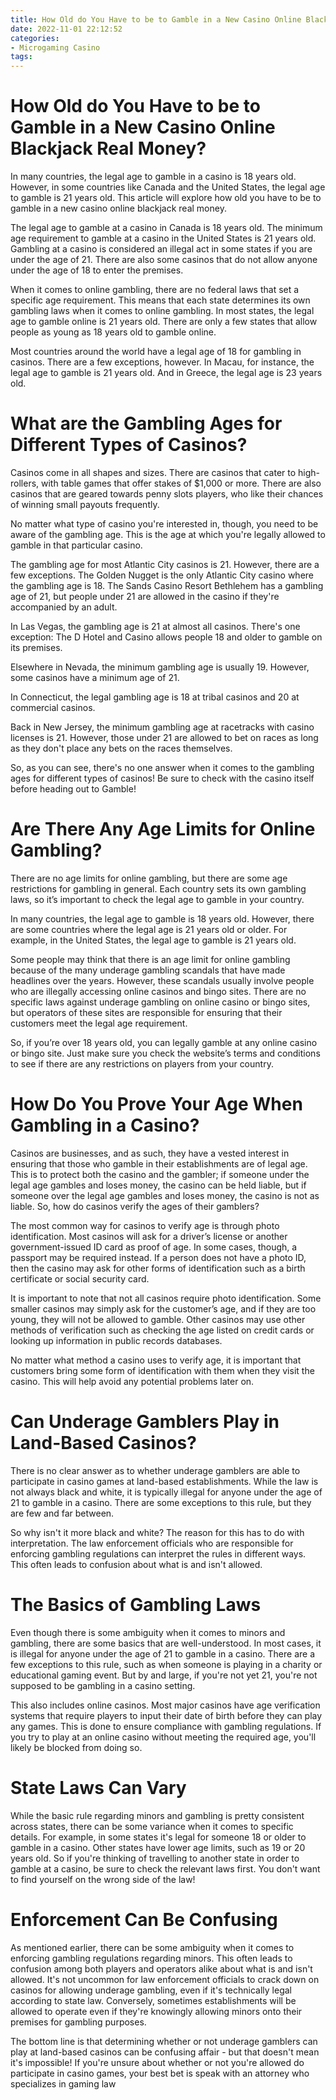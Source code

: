 ```yaml
---
title: How Old do You Have to be to Gamble in a New Casino Online Blackjack Real Money
date: 2022-11-01 22:12:52
categories:
- Microgaming Casino
tags:
---
```



#  How Old do You Have to be to Gamble in a New Casino Online Blackjack Real Money?

In many countries, the legal age to gamble in a casino is 18 years old. However, in some countries like Canada and the United States, the legal age to gamble is 21 years old. This article will explore how old you have to be to gamble in a new casino online blackjack real money.

The legal age to gamble at a casino in Canada is 18 years old. The minimum age requirement to gamble at a casino in the United States is 21 years old. Gambling at a casino is considered an illegal act in some states if you are under the age of 21. There are also some casinos that do not allow anyone under the age of 18 to enter the premises.

When it comes to online gambling, there are no federal laws that set a specific age requirement. This means that each state determines its own gambling laws when it comes to online gambling. In most states, the legal age to gamble online is 21 years old. There are only a few states that allow people as young as 18 years old to gamble online.

Most countries around the world have a legal age of 18 for gambling in casinos. There are a few exceptions, however. In Macau, for instance, the legal age to gamble is 21 years old. And in Greece, the legal age is 23 years old.

#  What are the Gambling Ages for Different Types of Casinos?

Casinos come in all shapes and sizes. There are casinos that cater to high-rollers, with table games that offer stakes of $1,000 or more. There are also casinos that are geared towards penny slots players, who like their chances of winning small payouts frequently.

No matter what type of casino you're interested in, though, you need to be aware of the gambling age. This is the age at which you're legally allowed to gamble in that particular casino.

The gambling age for most Atlantic City casinos is 21. However, there are a few exceptions. The Golden Nugget is the only Atlantic City casino where the gambling age is 18. The Sands Casino Resort Bethlehem has a gambling age of 21, but people under 21 are allowed in the casino if they're accompanied by an adult.

In Las Vegas, the gambling age is 21 at almost all casinos. There's one exception: The D Hotel and Casino allows people 18 and older to gamble on its premises.

Elsewhere in Nevada, the minimum gambling age is usually 19. However, some casinos have a minimum age of 21.

In Connecticut, the legal gambling age is 18 at tribal casinos and 20 at commercial casinos.

Back in New Jersey, the minimum gambling age at racetracks with casino licenses is 21. However, those under 21 are allowed to bet on races as long as they don't place any bets on the races themselves.

So, as you can see, there's no one answer when it comes to the gambling ages for different types of casinos! Be sure to check with the casino itself before heading out to Gamble!

#  Are There Any Age Limits for Online Gambling?

There are no age limits for online gambling, but there are some age restrictions for gambling in general. Each country sets its own gambling laws, so it’s important to check the legal age to gamble in your country.

In many countries, the legal age to gamble is 18 years old. However, there are some countries where the legal age is 21 years old or older. For example, in the United States, the legal age to gamble is 21 years old.

Some people may think that there is an age limit for online gambling because of the many underage gambling scandals that have made headlines over the years. However, these scandals usually involve people who are illegally accessing online casinos and bingo sites. There are no specific laws against underage gambling on online casino or bingo sites, but operators of these sites are responsible for ensuring that their customers meet the legal age requirement.

So, if you’re over 18 years old, you can legally gamble at any online casino or bingo site. Just make sure you check the website’s terms and conditions to see if there are any restrictions on players from your country.

#  How Do You Prove Your Age When Gambling in a Casino?

Casinos are businesses, and as such, they have a vested interest in ensuring that those who gamble in their establishments are of legal age. This is to protect both the casino and the gambler; if someone under the legal age gambles and loses money, the casino can be held liable, but if someone over the legal age gambles and loses money, the casino is not as liable. So, how do casinos verify the ages of their gamblers?

The most common way for casinos to verify age is through photo identification. Most casinos will ask for a driver’s license or another government-issued ID card as proof of age. In some cases, though, a passport may be required instead. If a person does not have a photo ID, then the casino may ask for other forms of identification such as a birth certificate or social security card.

It is important to note that not all casinos require photo identification. Some smaller casinos may simply ask for the customer’s age, and if they are too young, they will not be allowed to gamble. Other casinos may use other methods of verification such as checking the age listed on credit cards or looking up information in public records databases.

No matter what method a casino uses to verify age, it is important that customers bring some form of identification with them when they visit the casino. This will help avoid any potential problems later on.

#  Can Underage Gamblers Play in Land-Based Casinos?

There is no clear answer as to whether underage gamblers are able to participate in casino games at land-based establishments. While the law is not always black and white, it is typically illegal for anyone under the age of 21 to gamble in a casino. There are some exceptions to this rule, but they are few and far between.

So why isn't it more black and white? The reason for this has to do with interpretation. The law enforcement officials who are responsible for enforcing gambling regulations can interpret the rules in different ways. This often leads to confusion about what is and isn't allowed.

# The Basics of Gambling Laws

Even though there is some ambiguity when it comes to minors and gambling, there are some basics that are well-understood. In most cases, it is illegal for anyone under the age of 21 to gamble in a casino. There are a few exceptions to this rule, such as when someone is playing in a charity or educational gaming event. But by and large, if you're not yet 21, you're not supposed to be gambling in a casino setting.

This also includes online casinos. Most major casinos have age verification systems that require players to input their date of birth before they can play any games. This is done to ensure compliance with gambling regulations. If you try to play at an online casino without meeting the required age, you'll likely be blocked from doing so.

# State Laws Can Vary

While the basic rule regarding minors and gambling is pretty consistent across states, there can be some variance when it comes to specific details. For example, in some states it's legal for someone 18 or older to gamble in a casino. Other states have lower age limits, such as 19 or 20 years old. So if you're thinking of travelling to another state in order to gamble at a casino, be sure to check the relevant laws first. You don't want to find yourself on the wrong side of the law!

# Enforcement Can Be Confusing

As mentioned earlier, there can be some ambiguity when it comes to enforcing gambling regulations regarding minors. This often leads to confusion among both players and operators alike about what is and isn't allowed. It's not uncommon for law enforcement officials to crack down on casinos for allowing underage gambling, even if it's technically legal according to state law. Conversely, sometimes establishments will be allowed to operate even if they're knowingly allowing minors onto their premises for gambling purposes.

The bottom line is that determining whether or not underage gamblers can play at land-based casinos can be confusing affair - but that doesn't mean it's impossible! If you're unsure about whether or not you're allowed do participate in casino games, your best bet is speak with an attorney who specializes in gaming law